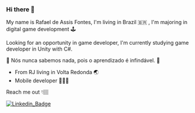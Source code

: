 ### Hi there 👋
My name is Rafael de Assis Fontes, I'm living in Brazil :brazil: , I'm majoring in digital game development 🕹

Looking for an opportunity in game developer, I'm currently studying game developer in Unity with C#.

🚀 Nós nunca sabemos nada, pois o aprendizado é infindável. 🚀

- From RJ living in Volta Redonda 🌏
- Mobile developer 👨🏻‍💻

Reach me out 👇🏽

[![Linkedin_Badge](https://.img.shields.io/badge/-Diego%20Fernandes-6633cc?style=flat-square&logo=Linkedin&logoColor=white&link=https://www.linkedin.com/in/rafassis/)](https://www.linkedin.com/in/rafassis/)

